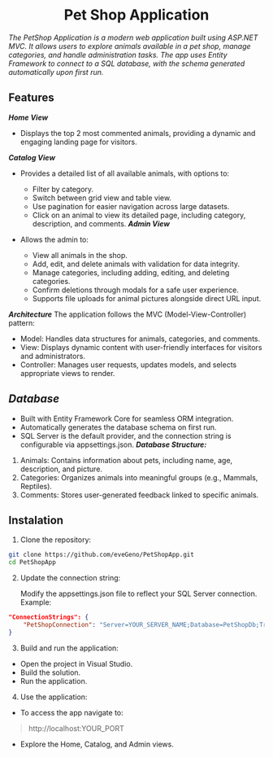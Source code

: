 <h1 align="center">Pet Shop Application</h1>

*The PetShop Application is a modern web application built using ASP.NET MVC. It allows users to explore animals available in a pet shop, manage categories, and handle administration tasks. The app uses Entity Framework to connect to a SQL database, with the schema generated automatically upon first run.*

## **Features**

***Home View***
- Displays the top 2 most commented animals, providing a dynamic and engaging landing page for visitors.
  
***Catalog View***

- Provides a detailed list of all available animals, with options to:

  - Filter by category.
  - Switch between grid view and table view.
  - Use pagination for easier navigation across large datasets.
  - Click on an animal to view its detailed page, including category, description, and comments.
***Admin View***

- Allows the admin to:
  - View all animals in the shop.
  - Add, edit, and delete animals with validation for data integrity.
  - Manage categories, including adding, editing, and deleting categories.
  - Confirm deletions through modals for a safe user experience.
  - Supports file uploads for animal pictures alongside direct URL input.
  
***Architecture***
The application follows the MVC (Model-View-Controller) pattern:

 - Model: Handles data structures for animals, categories, and comments.
 - View: Displays dynamic content with user-friendly interfaces for visitors and administrators.
 - Controller: Manages user requests, updates models, and selects appropriate views to render.
   
## ***Database***
- Built with Entity Framework Core for seamless ORM integration.
- Automatically generates the database schema on first run.
- SQL Server is the default provider, and the connection string is configurable via appsettings.json.
***Database Structure:***
1. Animals: Contains information about pets, including name, age, description, and picture.
2. Categories: Organizes animals into meaningful groups (e.g., Mammals, Reptiles).
3. Comments: Stores user-generated feedback linked to specific animals.

## **Instalation**
1. Clone the repository:
```bash
git clone https://github.com/eveGeno/PetShopApp.git
cd PetShopApp
```
2. Update the connection string:
   
   Modify the appsettings.json file to reflect your SQL Server connection. Example:
```json
"ConnectionStrings": {
    "PetShopConnection": "Server=YOUR_SERVER_NAME;Database=PetShopDb;Trusted_Connection=True;"
}
```
3. Build and run the application:
-  Open the project in Visual Studio.
-  Build the solution.
-  Run the application.
4. Use the application:
-  To access the app navigate to:
>  http://localhost:YOUR_PORT
-  Explore the Home, Catalog, and Admin views.

